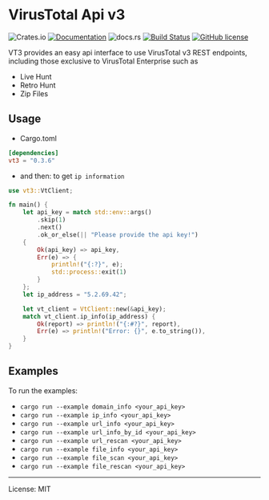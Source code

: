 # VirusTotal Api v3
![Crates.io](https://img.shields.io/crates/v/vt3)
[![Documentation](https://docs.rs/vt3/badge.svg)](https://docs.rs/vt3)
![docs.rs](https://img.shields.io/docsrs/vt3/latest)
[![Build Status](https://travis-ci.com/marirs/vt3-rs.svg?branch=main)](https://travis-ci.com/marirs/vt3-rs)
[![GitHub license](https://img.shields.io/github/license/marirs/vt3-rs)](https://github.com/marirs/vt3-rs/blob/main/LICENSE)

VT3 provides an easy api interface to use VirusTotal v3 REST endpoints, 
including those exclusive to VirusTotal Enterprise such as 
- Live Hunt
- Retro Hunt 
- Zip Files 

## Usage
- Cargo.toml
```toml
[dependencies]
vt3 = "0.3.6"
```

- and then: to get `ip information`
```rust
use vt3::VtClient;

fn main() {
    let api_key = match std::env::args()
        .skip(1)
        .next()
        .ok_or_else(|| "Please provide the api key!")
    {
        Ok(api_key) => api_key,
        Err(e) => {
            println!("{:?}", e);
            std::process::exit(1)
        }
    };
    let ip_address = "5.2.69.42";

    let vt_client = VtClient::new(&api_key);
    match vt_client.ip_info(ip_address) {
        Ok(report) => println!("{:#?}", report),
        Err(e) => println!("Error: {}", e.to_string()),
    }
}
```

## Examples
To run the examples:
- `cargo run --example domain_info <your_api_key>`
- `cargo run --example ip_info <your_api_key>`
- `cargo run --example url_info <your_api_key>`
- `cargo run --example url_info_by_id <your_api_key>`
- `cargo run --example url_rescan <your_api_key>`
- `cargo run --example file_info <your_api_key>`
- `cargo run --example file_scan <your_api_key>`
- `cargo run --example file_rescan <your_api_key>`

---
License: MIT


